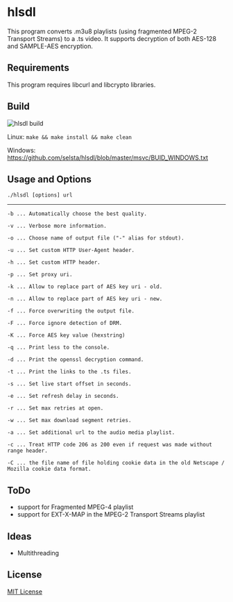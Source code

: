hlsdl
=====

This program converts .m3u8 playlists (using fragmented MPEG-2 Transport Streams) to a .ts video. It supports decryption of both AES-128 and SAMPLE-AES encryption.

Requirements
------------

This program requires libcurl and libcrypto libraries.

Build
-----

![hlsdl build](https://github.com/selsta/hlsdl/workflows/hlsdl%20build/badge.svg)

Linux:
`make && make install && make clean`

Windows:
https://github.com/selsta/hlsdl/blob/master/msvc/BUID_WINDOWS.txt


Usage and Options
-----------------
`./hlsdl [options] url`

---------------------------
```
-b ... Automatically choose the best quality.

-v ... Verbose more information.

-o ... Choose name of output file ("-" alias for stdout).

-u ... Set custom HTTP User-Agent header.

-h ... Set custom HTTP header.

-p ... Set proxy uri.

-k ... Allow to replace part of AES key uri - old.

-n ... Allow to replace part of AES key uri - new.

-f ... Force overwriting the output file.

-F ... Force ignore detection of DRM.

-K ... Force AES key value (hexstring)

-q ... Print less to the console.

-d ... Print the openssl decryption command.

-t ... Print the links to the .ts files.

-s ... Set live start offset in seconds.

-e ... Set refresh delay in seconds.

-r ... Set max retries at open.

-w ... Set max download segment retries.

-a ... Set additional url to the audio media playlist.

-c ... Treat HTTP code 206 as 200 even if request was made without range header.

-C ... the file name of file holding cookie data in the old Netscape / Mozilla cookie data format.
```

ToDo
-----
* support for Fragmented MPEG-4 playlist
* support for EXT-X-MAP in the MPEG-2 Transport Streams playlist

Ideas
-----

- Multithreading

License
-------

[MIT License](https://github.com/selsta/hlsdl/blob/master/LICENSE)
